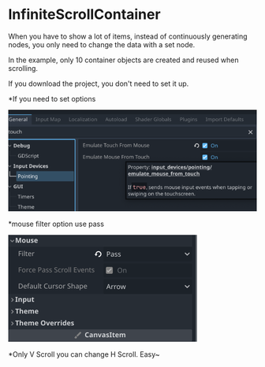 # InfiniteScrollContainer
When you have to show a lot of items, instead of continuously generating nodes, you only need to change the data with a set node.

In the example, only 10 container objects are created and reused when scrolling.

If you download the project, you don't need to set it up.

*If you need to set options

<img src=./Jungleprog/Asset/option.png>

*mouse filter option use pass

<img src=./Jungleprog/Asset/mouse.png>


*Only V Scroll you can change H Scroll. Easy~
